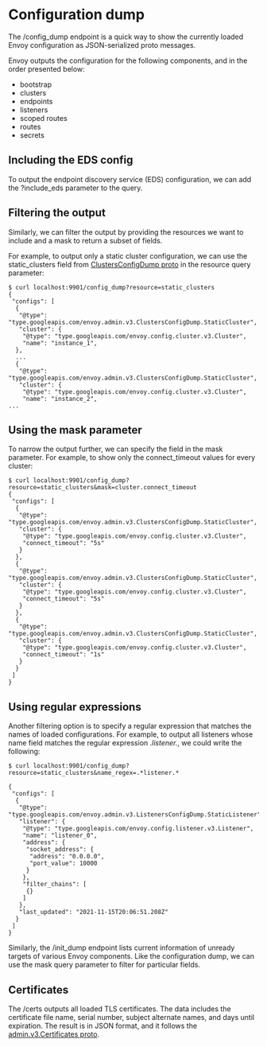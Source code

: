 # Configuration dump
The /config_dump endpoint is a quick way to show the currently loaded Envoy configuration as JSON-serialized proto messages.

Envoy outputs the configuration for the following components, and in the order presented below:

* bootstrap
* clusters
* endpoints
* listeners
* scoped routes
* routes
* secrets


## Including the EDS config
To output the endpoint discovery service (EDS) configuration, we can add the ?include_eds parameter to the query.

## Filtering the output
Similarly, we can filter the output by providing the resources we want to include and a mask to return a subset of fields.

For example, to output only a static cluster configuration, we can use the static_clusters field from [ClustersConfigDump proto](https://www.envoyproxy.io/docs/envoy/latest/api-v3/admin/v3/config_dump.proto#envoy-v3-api-msg-admin-v3-clustersconfigdump) in the resource query parameter:

```shell
$ curl localhost:9901/config_dump?resource=static_clusters
{
 "configs": [
  {
   "@type": "type.googleapis.com/envoy.admin.v3.ClustersConfigDump.StaticCluster",
   "cluster": {
    "@type": "type.googleapis.com/envoy.config.cluster.v3.Cluster",
    "name": "instance_1",
  },
  ...
  {
   "@type": "type.googleapis.com/envoy.admin.v3.ClustersConfigDump.StaticCluster",
   "cluster": {
    "@type": "type.googleapis.com/envoy.config.cluster.v3.Cluster",
    "name": "instance_2",
...
```

## Using the mask parameter
To narrow the output further, we can specify the field in the mask parameter. For example, to show only the connect_timeout values for every cluster:

```shell
$ curl localhost:9901/config_dump?resource=static_clusters&mask=cluster.connect_timeout
{
 "configs": [
  {
   "@type": "type.googleapis.com/envoy.admin.v3.ClustersConfigDump.StaticCluster",
   "cluster": {
    "@type": "type.googleapis.com/envoy.config.cluster.v3.Cluster",
    "connect_timeout": "5s"
   }
  },
  {
   "@type": "type.googleapis.com/envoy.admin.v3.ClustersConfigDump.StaticCluster",
   "cluster": {
    "@type": "type.googleapis.com/envoy.config.cluster.v3.Cluster",
    "connect_timeout": "5s"
   }
  },
  {
   "@type": "type.googleapis.com/envoy.admin.v3.ClustersConfigDump.StaticCluster",
   "cluster": {
    "@type": "type.googleapis.com/envoy.config.cluster.v3.Cluster",
    "connect_timeout": "1s"
   }
  }
 ]
}
```

## Using regular expressions
Another filtering option is to specify a regular expression that matches the names of loaded configurations. For example, to output all listeners whose name field matches the regular expression .*listener.*, we could write the following:

```shell
$ curl localhost:9901/config_dump?resource=static_clusters&name_regex=.*listener.*

{
 "configs": [
  {
   "@type": "type.googleapis.com/envoy.admin.v3.ListenersConfigDump.StaticListener",
   "listener": {
    "@type": "type.googleapis.com/envoy.config.listener.v3.Listener",
    "name": "listener_0",
    "address": {
     "socket_address": {
      "address": "0.0.0.0",
      "port_value": 10000
     }
    },
    "filter_chains": [
     {}
    ]
   },
   "last_updated": "2021-11-15T20:06:51.208Z"
  }
 ]
}
```

Similarly, the /init_dump endpoint lists current information of unready targets of various Envoy components. Like the configuration dump, we can use the mask query parameter to filter for particular fields.

## Certificates

The /certs outputs all loaded TLS certificates. The data includes the certificate file name, serial number, subject alternate names, and days until expiration. The result is in JSON format, and it follows the [admin.v3.Certificates proto](https://www.envoyproxy.io/docs/envoy/latest/api-v3/admin/v3/certs.proto#envoy-v3-api-msg-admin-v3-certificates).
